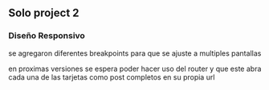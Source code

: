 ## Solo project 2

### Diseño Responsivo
se agregaron diferentes breakpoints para que se ajuste a multiples pantallas

en proximas versiones se espera poder hacer uso del router y que este abra cada una de las tarjetas como post completos en su propia url